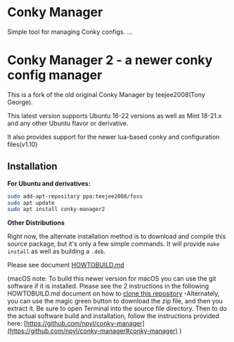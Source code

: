 
Conky Manager
=======================

Simple tool for managing Conky configs.
...

# Conky Manager 2 - a newer conky config manager

This is a fork of the old original Conky Manager by teejee2008(Tony George).

This latest version supports Ubuntu 16-22 versions as well as Mint 18-21.x and any other Ubuntu flavor or derivative.

It also provides support for the newer lua-based conky and configuration files(v1.10)


## Installation

**For Ubuntu and derivatives:**

```bash
sudo add-apt-repository ppa:teejee2008/foss
sudo apt update
sudo apt install conky-manager2
```

**Other Distributions**

Right now, the alternate installation method is to download and compile this source package, but it's only a few simple commands. It will provide `make install` as well as building a `.deb`.

Please see document [HOWTOBUILD.md](./HOWTOBUILD.md)

(macOS note: To build this newer version for macOS you can use the git software if it is installed. Please see the 2 instructions in the following HOWTOBUILD.md document on how to [clone this repository](./HOWTOBUILD.md#clone-this-repository) -Alternately, you can use the magic green button to download the zip file, and then you extract it. Be sure to open Terminal into the source file directory. Then to do the actual software build and installation, follow the instructions provided here: [https://github.com/npyl/conky-manager](https://github.com/npyl/conky-manager#conky-manager) )

